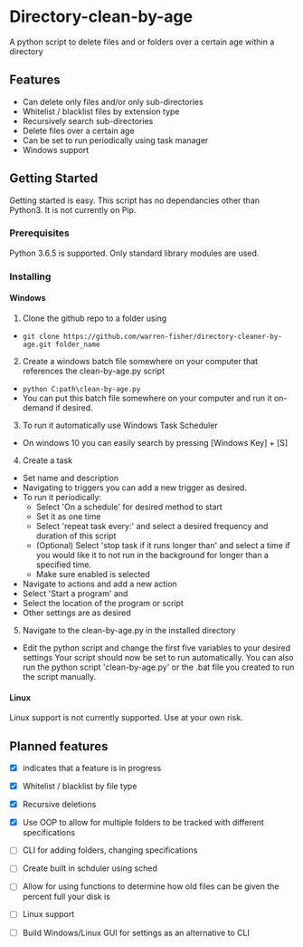 # Directory-clean-by-age

 A python script to delete files and or folders over a certain age within a directory

## Features

- Can delete only files and/or only sub-directories
- Whitelist / blacklist files by extension type
- Recursively search sub-directories
- Delete files over a certain age
- Can be set to run periodically using task manager
- Windows support

## Getting Started

Getting started is easy. This script has no dependancies other than Python3. It is not currently on Pip. 

### Prerequisites

Python 3.6.5 is supported.
Only standard library modules are used.

### Installing

#### Windows 

1. Clone the github repo to a folder using
- `git clone https://github.com/warren-fisher/directory-cleaner-by-age.git folder_name`

2. Create a windows batch file somewhere on your computer that references the clean-by-age.py script
- `python C:path\clean-by-age.py`
- You can put this batch file somewhere on your computer and run it on-demand if desired.

3. To run it automatically use Windows Task Scheduler
- On windows 10 you can easily search by pressing [Windows Key] + [S]

4. Create a task
- Set name and description
- Navigating to triggers you can add a new trigger as desired.
- To run it periodically:
    - Select 'On a schedule' for desired method to start
    - Set it as one time
    - Select 'repeat task every:' and select a desired frequency and duration of this script
    - (Optional) Select 'stop task if it runs longer than' and select a time if you would like it to not run in the background for longer than a specified time. 
    - Make sure enabled is selected 
- Navigate to actions and add a new action 
- Select 'Start a program' and 
- Select the location of the program or script
- Other settings are as desired

5. Navigate to the clean-by-age.py in the installed directory
- Edit the python script and change the first five variables to your desired settings
Your script should now be set to run automatically. You can also run the python script 'clean-by-age.py' or the .bat file you created to run the script manually. 

#### Linux 

Linux support is not currently supported. Use at your own risk. 

## Planned features

- [x] indicates that a feature is in progress

- [x] Whitelist / blacklist by file type
- [x] Recursive deletions
- [x] Use OOP to allow for multiple folders to be tracked with different specifications
- [ ] CLI for adding folders, changing specifications
- [ ] Create built in schduler using sched
- [ ] Allow for using functions to determine how old files can be given the percent full your disk is
- [ ] Linux support
- [ ] Build Windows/Linux GUI for settings as an alternative to CLI